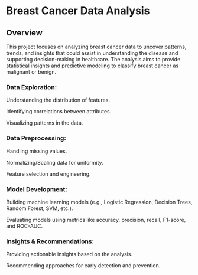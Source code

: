 # Breast Cancer Data Analysis

## Overview

This project focuses on analyzing breast cancer data to uncover patterns, trends, and insights that could assist in understanding the disease and supporting decision-making in healthcare. The analysis aims to provide statistical insights and predictive modeling to classify breast cancer as malignant or benign.

### Data Exploration:

Understanding the distribution of features.

Identifying correlations between attributes.

Visualizing patterns in the data.

### Data Preprocessing:

Handling missing values.

Normalizing/Scaling data for uniformity.

Feature selection and engineering.

### Model Development:

Building machine learning models (e.g., Logistic Regression, Decision Trees, Random Forest, SVM, etc.).

Evaluating models using metrics like accuracy, precision, recall, F1-score, and ROC-AUC.

### Insights & Recommendations:

Providing actionable insights based on the analysis.

Recommending approaches for early detection and prevention.
